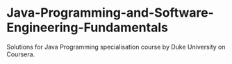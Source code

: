 # Java-Programming-and-Software-Engineering-Fundamentals
 Solutions for Java Programming specialisation course by Duke University on Coursera.
